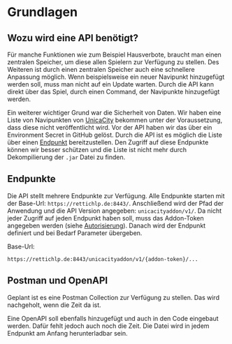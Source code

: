 # Grundlagen

## Wozu wird eine API benötigt?

Für manche Funktionen wie zum Beispiel Hausverbote, braucht man einen zentralen Speicher, um diese allen Spielern zur
Verfügung zu stellen. Des Weiteren ist durch einen zentralen Speicher auch eine schnellere Anpassung möglich. Wenn
beispielsweise ein neuer Navipunkt hinzugefügt werden soll, muss man nicht auf ein Update warten. Durch die API kann
direkt über das Spiel, durch einen Command, der Navipunkte hinzugefügt werden.

Ein weiterer wichtiger Grund war die Sicherheit von Daten. Wir haben eine Liste von Navipunkten von
[UnicaCity](https://unicacity.de/) bekommen unter der Voraussetzung, dass diese nicht veröffentlicht wird. Vor der API
haben wir das über ein Environment Secret in GitHub gelöst. Durch die API ist es möglich die Liste über einen
[Endpunkt](../endpoints/navi-point.md) bereitzustellen. Den Zugriff auf diese Endpunkte können wir besser schützen und
die Liste ist nicht mehr durch Dekompilierung der `.jar` Datei zu finden.

## Endpunkte

Die API stellt mehrere Endpunkte zur Verfügung. Alle Endpunkte starten mit der Base-Url: `https://rettichlp.de:8443/`.
Anschließend wird der Pfad der Anwendung und die API Version angegeben: `unicacityaddon/v1/`. Da nicht jeder Zugriff auf
jeden Endpunkt haben soll, muss das Addon-Token angegeben werden (siehe
[Autorisierung](autorisierung.md)). Danach wird der Endpunkt definiert und bei Bedarf Parameter
übergeben.

Base-Url:

```
https://rettichlp.de:8443/unicacityaddon/v1/{addon-token}/...
```

## Postman und OpenAPI

Geplant ist es eine Postman Collection zur Verfügung zu stellen. Das wird nachgeholt, wenn die Zeit da ist.

Eine OpenAPI soll ebenfalls hinzugefügt und auch in den Code eingebaut werden. Dafür fehlt jedoch auch noch die Zeit.
Die Datei wird in jedem Endpunkt am Anfang herunterladbar sein.
